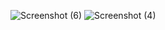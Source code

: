 ![Screenshot (6)](https://github.com/user-attachments/assets/369c2050-5c7e-4e8d-ad51-2d46e76d8647)
![Screenshot (4)](https://github.com/user-attachments/assets/223190ff-e73d-4996-9e53-6e1a6c11b3cc)
